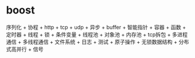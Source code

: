 # boost
序列化 + 协程 + http + tcp + udp + 异步 + buffer + 智能指针 + 容器 + 函数 + 定时器 + 线程 + 锁 + 条件变量 + 线程池 + 对象池 + 内存池 + tcp拆包 + 多进程通信 + 多线程通信 + 文件系统 + 日志 + 测试 + 原子操作 + 无锁数据结构 + 分布式高并行 + 信号

